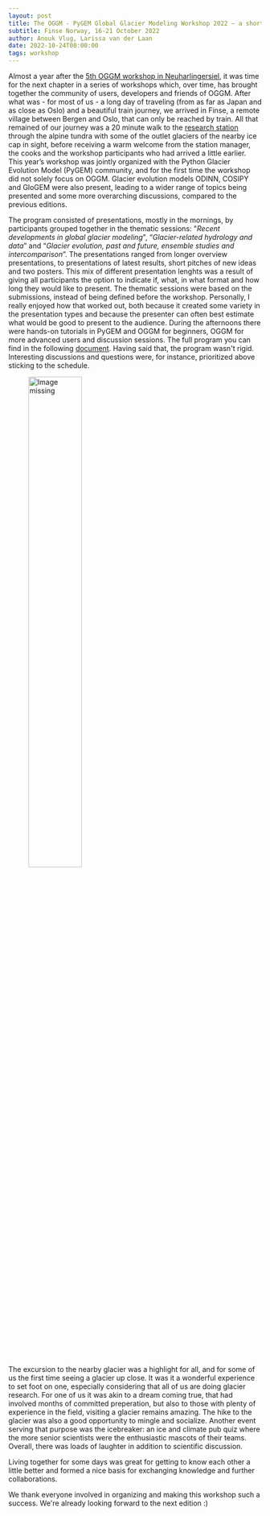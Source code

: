 ```yaml
---
layout: post
title: The OGGM - PyGEM Global Glacier Modeling Workshop 2022 – a short summary
subtitle: Finse Norway, 16-21 October 2022
author: Anouk Vlug, Larissa van der Laan
date: 2022-10-24T00:00:00
tags: workshop
---
```


Almost a year after the [5th OGGM workshop in Neuharlingersiel](https://oggm.org/2021/10/12/5th-oggm-worshop-summary/), 
it was time for the next chapter in a series of workshops which, over time, has brought together the community of users, developers and friends 
of OGGM. After what was - for most of us - a long day of traveling (from as far as Japan and as close as Oslo) and a beautiful train 
journey, we arrived in Finse, a remote village between Bergen and Oslo, that can only be reached by train. All that remained of our journey was a 20 minute walk to the [research station](www.finse.uio.no) through the alpine tundra 
with some of the outlet glaciers of the nearby ice cap in sight, before receiving a warm welcome from the station manager, 
the cooks and the workshop participants who had arrived a little earlier. This year’s workshop was jointly organized with 
the Python Glacier Evolution Model (PyGEM) community, and for the first time the workshop did not solely focus on OGGM. 
Glacier evolution models ODINN, COSIPY and GloGEM were also present, leading to a wider range of topics being presented and some more 
overarching discussions, compared to the previous editions. 

The program consisted of presentations, mostly in the mornings, by participants grouped together in 
the thematic sessions: "<i>Recent developments in global glacier modeling</i>", “<i>Glacier-related hydrology and data</i>” 
and “<i>Glacier evolution, past and future, ensemble studies and intercomparison</i>”. The presentations ranged from 
longer overview presentations, to presentations of latest results, short pitches of new ideas and two posters. This mix 
of different presentation lenghts was a result of giving all participants the option to indicate if, what, in what 
format and how long they would like to present. The thematic sessions were based on the submissions, instead of 
being defined before the workshop. Personally, I really enjoyed how that worked out, both because it created some variety in the 
presentation types and because the presenter can often best estimate what would be good to present to the audience. 
During the afternoons there were hands-on tutorials in PyGEM and OGGM for beginners, OGGM for more advanced users 
and discussion sessions. The full program you can find in the following 
[document](https://github.com/OGGM/oggm.github.io/tree/master/img/blog/6st_workshop/Workshop_Program_2022.pdf). 
Having said that, the program wasn't rigid. Interesting discussions and questions were, for instance, prioritized above 
sticking to the schedule. 


<figure>
    <a href="/img/blog/6st_workshop/groupphoto.jpg" >
    <img src="/img/blog/6st_workshop/groupphoto.jpg" alt="Image missing" width="50%" />
    </a>
</figure>


The excursion to the nearby glacier was a highlight for all, and for some of us the first time seeing a glacier up close. It was it a wonderful 
experience to set foot on one, especially considering that all of us are doing glacier research. For one of us it was akin to a dream coming true, that had involved months of committed preperation, but also to those with plenty of  experience in the field, visiting a glacier remains amazing. The hike to the glacier was also a good opportunity to mingle and socialize. Another event serving that purpose was the icebreaker: an ice and climate pub quiz where the more senior scientists were the enthusiastic mascots of their teams. Overall, there was loads of laughter in addition to scientific discussion. 

Living together for some days was great for getting to know each other a little better and formed a nice basis for exchanging knowledge and further collaborations. 

We thank everyone involved in organizing and making this workshop such a success. We're already looking forward to the next edition :)
